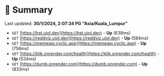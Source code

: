 # 📖 Summary
Last updated: **30/1/2024, 2:07:34 PG "Asia/Kuala_Lumpur"**

- `GET` [https://hst.ujol.dev](https://hst.ujol.dev) - **Up** (638ms)
- `GET` [https://reddviz.ujol.dev](https://reddviz.ujol.dev) - **Up** (584ms)
- `GET` [https://memeapi.cyclic.app](https://memeapi.cyclic.app) - **Up** (756ms)
- `GET` [https://klik.onrender.com/health](https://klik.onrender.com/health) - **Up** (534ms)
- `GET` [https://dumb.onrender.com](https://dumb.onrender.com) - **Up** (833ms)
